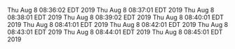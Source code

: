 
Thu Aug 8 08:36:02 EDT 2019
Thu Aug 8 08:37:01 EDT 2019
Thu Aug 8 08:38:01 EDT 2019
Thu Aug 8 08:39:02 EDT 2019
Thu Aug 8 08:40:01 EDT 2019
Thu Aug 8 08:41:01 EDT 2019
Thu Aug 8 08:42:01 EDT 2019
Thu Aug 8 08:43:01 EDT 2019
Thu Aug 8 08:44:01 EDT 2019
Thu Aug 8 08:45:01 EDT 2019
